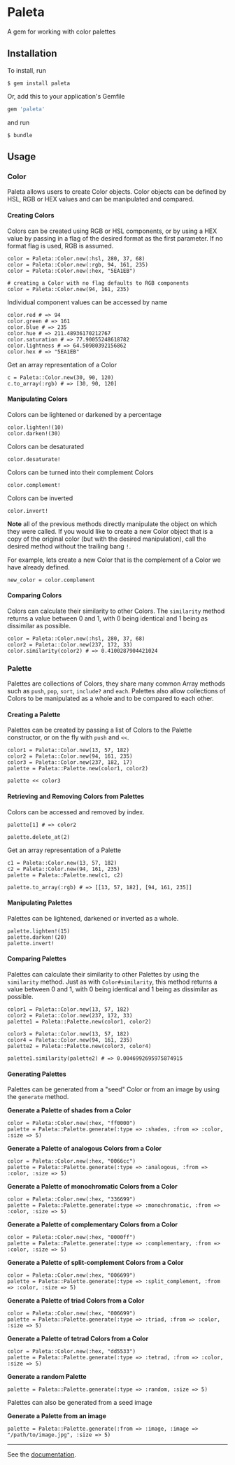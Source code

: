 # Paleta

A gem for working with color palettes

## Installation

To install, run

    $ gem install paleta
	
Or, add this to your application's Gemfile

``` ruby
gem 'paleta'
```

and run

    $ bundle
	
## Usage

### Color

Paleta allows users to create Color objects. Color objects can be defined by HSL, RGB or HEX values and can be manipulated and compared.

#### Creating Colors

Colors can be created using RGB or HSL components, or by using a HEX value by passing in a flag of the desired format as the first parameter. If no format flag is used, RGB is assumed.
	
	color = Paleta::Color.new(:hsl, 280, 37, 68)
	color = Paleta::Color.new(:rgb, 94, 161, 235)
	color = Paleta::Color.new(:hex, "5EA1EB")
	
    # creating a Color with no flag defaults to RGB components
	color = Paleta::Color.new(94, 161, 235)
	
Individual component values can be accessed by name

	color.red # => 94
	color.green # => 161
	color.blue # => 235
	color.hue # => 211.48936170212767
	color.saturation # => 77.90055248618782
	color.lightness # => 64.50980392156862
	color.hex # => "5EA1EB"
	
	
Get an array representation of a Color

	c = Paleta::Color.new(30, 90, 120)
	c.to_array(:rgb) # => [30, 90, 120]
	
#### Manipulating Colors

Colors can be lightened or darkened by a percentage

	color.lighten!(10) 
	color.darken!(30) 
	
Colors can be desaturated

	color.desaturate!
	
Colors can be turned into their complement Colors

	color.complement!

Colors can be inverted

	color.invert!
	
**Note** all of the previous methods directly manipulate the object on which they were called. If you would like to create a new Color object that is a copy of the original color (but with the desired manipulation), call the desired method without the trailing bang `!`.

For example, lets create a new Color that is the complement of a Color we have already defined.

	new_color = color.complement
	
#### Comparing Colors

Colors can calculate their similarity to other Colors. The `similarity` method returns a value between 0 and 1, with 0 being identical and 1 being as dissimilar as possible.

	color = Paleta::Color.new(:hsl, 280, 37, 68)
	color2 = Paleta::Color.new(237, 172, 33)
	color.similarity(color2) # => 0.4100287904421024
	
### Palette

Palettes are collections of Colors, they share many common Array methods such as `push`, `pop`, `sort`, `include?` and `each`. Palettes also allow collections of Colors to be manipulated as a whole and to be compared to each other.

#### Creating a Palette

Palettes can be created by passing a list of Colors to the Palette constructor, or on the fly with `push` and `<<`. 

    color1 = Paleta::Color.new(13, 57, 182)
    color2 = Paleta::Color.new(94, 161, 235)
	color3 = Paleta::Color.new(237, 182, 17)
    palette = Paleta::Palette.new(color1, color2)
	
	palette << color3
	
#### Retrieving and Removing Colors from Palettes

Colors can be accessed and removed by index.
	
	palette[1] # => color2
	
	palette.delete_at(2)
	
Get an array representation of a Palette

    c1 = Paleta::Color.new(13, 57, 182)
    c2 = Paleta::Color.new(94, 161, 235)
    palette = Paleta::Palette.new(c1, c2)
	
	palette.to_array(:rgb) # => [[13, 57, 182], [94, 161, 235]]

#### Manipulating Palettes

Palettes can be lightened, darkened or inverted as a whole.
	
	palette.lighten!(15)
	palette.darken!(20)
	palette.invert!
	
#### Comparing Palettes

Palettes can calculate their similarity to other Palettes by using the `similarity` method. Just as with `Color#similarity`, this method returns a value between 0 and 1, with 0 being identical and 1 being as dissimilar as possible. 

    color1 = Paleta::Color.new(13, 57, 182)
    color2 = Paleta::Color.new(237, 172, 33)
    palette1 = Paleta::Palette.new(color1, color2)
    
    color3 = Paleta::Color.new(13, 57, 182)
    color4 = Paleta::Color.new(94, 161, 235)
    palette2 = Paleta::Palette.new(color3, color4)

    palette1.similarity(palette2) # => 0.0046992695975874915
	
#### Generating Palettes

Palettes can be generated from a "seed" Color or from an image by using the `generate` method.
	
**Generate a Palette of shades from a Color**

	color = Paleta::Color.new(:hex, "ff0000")
	palette = Paleta::Palette.generate(:type => :shades, :from => :color, :size => 5)
	
**Generate a Palette of analogous Colors from a Color**

    color = Paleta::Color.new(:hex, "0066cc")
    palette = Paleta::Palette.generate(:type => :analogous, :from => :color, :size => 5)
	
**Generate a Palette of monochromatic Colors from a Color**

    color = Paleta::Color.new(:hex, "336699")
    palette = Paleta::Palette.generate(:type => :monochromatic, :from => :color, :size => 5)
	
**Generate a Palette of complementary Colors from a Color**

    color = Paleta::Color.new(:hex, "0000ff")
    palette = Paleta::Palette.generate(:type => :complementary, :from => :color, :size => 5)

**Generate a Palette of split-complement Colors from a Color**

    color = Paleta::Color.new(:hex, "006699")
    palette = Paleta::Palette.generate(:type => :split_complement, :from => :color, :size => 5)

**Generate a Palette of triad Colors from a Color**

    color = Paleta::Color.new(:hex, "006699")
    palette = Paleta::Palette.generate(:type => :triad, :from => :color, :size => 5)

**Generate a Palette of tetrad Colors from a Color**

    color = Paleta::Color.new(:hex, "dd5533")
    palette = Paleta::Palette.generate(:type => :tetrad, :from => :color, :size => 5)
	
**Generate a random Palette**

	palette = Paleta::Palette.generate(:type => :random, :size => 5)
	
Palettes can also be generated from a seed image
	
**Generate a Palette from an image**

	palette = Paleta::Palette.generate(:from => :image, :image => "/path/to/image.jpg", :size => 5)

***

See the [documentation](http://rubydoc.info/gems/paleta/ "Documentation").

 